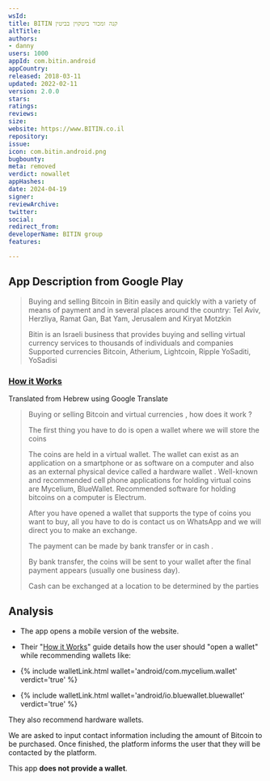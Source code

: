```yaml
---
wsId: 
title: BITIN קנה ומכור ביטקוין בביטין
altTitle: 
authors:
- danny
users: 1000
appId: com.bitin.android
appCountry: 
released: 2018-03-11
updated: 2022-02-11
version: 2.0.0
stars: 
ratings: 
reviews: 
size: 
website: https://www.BITIN.co.il
repository: 
issue: 
icon: com.bitin.android.png
bugbounty: 
meta: removed
verdict: nowallet
appHashes: 
date: 2024-04-19
signer: 
reviewArchive: 
twitter: 
social: 
redirect_from: 
developerName: BITIN group
features: 

---
```


## App Description from Google Play 

> Buying and selling Bitcoin in Bitin easily and quickly with a variety of means of payment and in several places around the country: Tel Aviv, Herzliya, Ramat Gan, Bat Yam, Jerusalem and Kiryat Motzkin
>
> Bitin is an Israeli business that provides buying and selling virtual currency services to thousands of individuals and companies
Supported currencies Bitcoin, Atherium, Lightcoin, Ripple YoSaditi, YoSadisi

### [How it Works](https://bitin.co.il/howitworks/)

Translated from Hebrew using Google Translate

> Buying or selling Bitcoin and virtual currencies , how does it work ?
>
> The first thing you have to do is open a wallet where we will store the coins
>
> The coins are held in a virtual wallet. The wallet can exist as an application on a smartphone or as software on a computer and also as an external physical device called a hardware wallet . Well-known and recommended cell phone applications for holding virtual coins are Mycelium, BlueWallet. Recommended software for holding bitcoins on a computer is Electrum. 
>
> After you have opened a wallet that supports the type of coins you want to buy, all you have to do is contact us on WhatsApp and we will direct you to make an exchange.
>
> The payment can be made by bank transfer or in cash .
>
> By bank transfer, the coins will be sent to your wallet after the final payment appears (usually one business day).
>
> Cash can be exchanged at a location to be determined by the parties

## Analysis 

- The app opens a mobile version of the website. 
- Their "[How it Works](https://bitin.co.il/howitworks/)" guide details how the user should "open a wallet" while recommending wallets like: 

- {% include walletLink.html wallet='android/com.mycelium.wallet' verdict='true' %}
- {% include walletLink.html wallet='android/io.bluewallet.bluewallet' verdict='true' %}

They also recommend hardware wallets. 

We are asked to input contact information including the amount of Bitcoin to be purchased. Once finished, the platform informs the user that they will be contacted by the platform. 

This app **does not provide a wallet**. 

